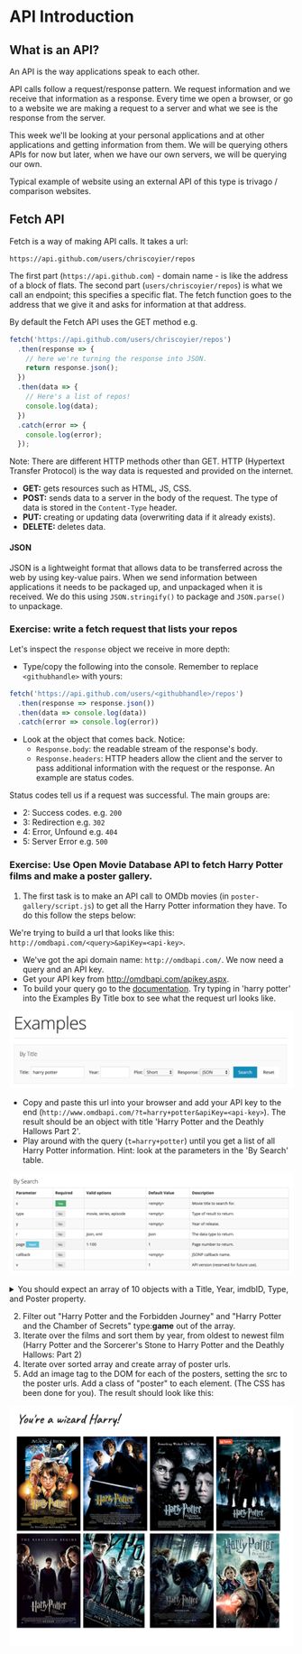 # API Introduction

## What is an API?

An API is the way applications speak to each other.

API calls follow a request/response pattern. We request information and we receive that information as a response. Every time we open a browser, or go to a website we are making a request to a server and what we see is the response from the server.

This week we'll be looking at your personal applications and at other applications and getting information from them. We will be querying others APIs for now but later, when we have our own servers, we will be querying our own.

Typical example of website using an external API of this type is trivago / comparison websites.

## Fetch API

Fetch is a way of making API calls. It takes a url:

```
https://api.github.com/users/chriscoyier/repos
```

The first part (`https://api.github.com`) - domain name - is like the address of a block of flats. The second part (`users/chriscoyier/repos`) is what we call an endpoint; this specifies a specific flat. The fetch function goes to the address that we give it and asks for information at that address.

By default the Fetch API uses the GET method e.g.

```js
fetch('https://api.github.com/users/chriscoyier/repos')
  .then(response => {
    // here we're turning the response into JSON.
    return response.json();
  })
  .then(data => {
    // Here's a list of repos!
    console.log(data);
  })
  .catch(error => {
    console.log(error);
  });
```

Note: There are different HTTP methods other than GET. HTTP (Hypertext Transfer Protocol) is the way data is requested and provided on the internet.

- **GET:** gets resources such as HTML, JS, CSS.
- **POST:** sends data to a server in the body of the request. The type of data is stored in the `Content-Type` header.
- **PUT:** creating or updating data (overwriting data if it already exists).
- **DELETE:** deletes data.

#### JSON

JSON is a lightweight format that allows data to be transferred across the web by using key-value pairs. When we send information between applications it needs to be packaged up, and unpackaged when it is received. We do this using `JSON.stringify()` to package and `JSON.parse()` to unpackage.

### Exercise: write a fetch request that lists your repos

Let's inspect the `response` object we receive in more depth:

- Type/copy the following into the console. Remember to replace `<githubhandle>` with yours:

```js
fetch('https://api.github.com/users/<githubhandle>/repos')
  .then(response => response.json())
  .then(data => console.log(data))
  .catch(error => console.log(error))
```

- Look at the object that comes back. Notice:
  - `Response.body`: the readable stream of the response's body.
  - `Response.headers`: HTTP headers allow the client and the server to pass additional information with the request or the response. An example are status codes.

Status codes tell us if a request was successful. The main groups are:

- 2: Success codes. e.g. `200`
- 3: Redirection e.g. `302`
- 4: Error, Unfound e.g. `404`
- 5: Server Error e.g. `500`

### Exercise: Use Open Movie Database API to fetch Harry Potter films and make a poster gallery.

1. The first task is to make an API call to OMDb movies (in `poster-gallery/script.js`) to get all the Harry Potter information they have. To do this follow the steps below:

We're trying to build a url that looks like this: `http://omdbapi.com/<query>&apiKey=<api-key>`.

- We've got the api domain name: `http://omdbapi.com/`. We now need a query and an API key.
- Get your API key from http://omdbapi.com/apikey.aspx.
- To build your query go to the [documentation](http://omdbapi.com/). Try typing in 'harry potter' into the Examples By Title box to see what the request url looks like.

![](./poster-gallery/assets/examples-box.png)

- Copy and paste this url into your browser and add your API key to the end (`http://www.omdbapi.com/?t=harry+potter&apiKey=<api-key>`). The result should be an object with title 'Harry Potter and the Deathly Hallows Part 2'.
- Play around with the query (`t=harry+potter`) until you get a list of all Harry Potter information. Hint: look at the parameters in the 'By Search' table.

![](./poster-gallery/assets/by-search-parameters.png)

<details>
  <summary>You should expect an array of 10 objects with a Title, Year, imdbID, Type, and Poster property.</summary>

```js
{
  Title: "Harry Potter and the Deathly Hallows: Part 2",
  Year: "2011",
  imdbID: "tt1201607",
  Type: "movie",
  Poster: "https://m.media-amazon.com/images/M/MV5BMjIyZGU4YzUtNDkzYi00ZDRhLTljYzctYTMxMDQ4M2E0Y2YxXkEyXkFqcGdeQXVyNTIzOTk5ODM@._V1_SX300.jpg"
},
{
  Title: "Harry Potter and the Sorcerer's Stone",
  Year: "2001",
  imdbID: "tt0241527",
  Type: "movie",
  Poster: "https://m.media-amazon.com/images/M/MV5BNjQ3NWNlNmQtMTE5ZS00MDdmLTlkZjUtZTBlM2UxMGFiMTU3XkEyXkFqcGdeQXVyNjUwNzk3NDc@._V1_SX300.jpg"
},
{
  Title: "Harry Potter and the Chamber of Secrets",
  Year: "2002",
  imdbID: "tt0295297",
  Type: "movie",
  Poster: "https://m.media-amazon.com/images/M/MV5BMTcxODgwMDkxNV5BMl5BanBnXkFtZTYwMDk2MDg3._V1_SX300.jpg"
},
{
  Title: "Harry Potter and the Prisoner of Azkaban",
  Year: "2004",
  imdbID: "tt0304141",
  Type: "movie",
  Poster: "https://m.media-amazon.com/images/M/MV5BMTY4NTIwODg0N15BMl5BanBnXkFtZTcwOTc0MjEzMw@@._V1_SX300.jpg"
},
{
  Title: "Harry Potter and the Goblet of Fire",
  Year: "2005",
  imdbID: "tt0330373",
  Type: "movie",
  Poster: "https://m.media-amazon.com/images/M/MV5BMTI1NDMyMjExOF5BMl5BanBnXkFtZTcwOTc4MjQzMQ@@._V1_SX300.jpg"
},
{
  Title: "Harry Potter and the Order of the Phoenix",
  Year: "2007",
  imdbID: "tt0373889",
  Type: "movie",
  Poster: "https://m.media-amazon.com/images/M/MV5BMTM0NTczMTUzOV5BMl5BanBnXkFtZTYwMzIxNTg3._V1_SX300.jpg"
},
{
  Title: "Harry Potter and the Deathly Hallows: Part 1",
  Year: "2010",
  imdbID: "tt0926084",
  Type: "movie",
  Poster: "https://m.media-amazon.com/images/M/MV5BMTQ2OTE1Mjk0N15BMl5BanBnXkFtZTcwODE3MDAwNA@@._V1_SX300.jpg"
},
{
  Title: "Harry Potter and the Half-Blood Prince",
  Year: "2009",
  imdbID: "tt0417741",
  Type: "movie",
  Poster: "https://m.media-amazon.com/images/M/MV5BNzU3NDg4NTAyNV5BMl5BanBnXkFtZTcwOTg2ODg1Mg@@._V1_SX300.jpg"
},
{
  Title: "Harry Potter and the Chamber of Secrets",
  Year: "2002",
  imdbID: "tt0304140",
  Type: "game",
  Poster: "https://m.media-amazon.com/images/M/MV5BNTM4NzQ2NjA4NV5BMl5BanBnXkFtZTgwODAwMjE4MDE@._V1_SX300.jpg"
},
{
  Title: "Harry Potter and the Forbidden Journey",
  Year: "2010",
  imdbID: "tt1756545",
  Type: "movie",
  Poster: "https://m.media-amazon.com/images/M/MV5BNDM0YzMyNGUtMTU1Yy00OTE2LWE5NzYtZDZhMTBmN2RkNjg3XkEyXkFqcGdeQXVyMzU5NjU1MDA@._V1_SX300.jpg"
}
],
  totalResults: "80",
  Response: "True"
}
```

</details>

2. Filter out "Harry Potter and the Forbidden Journey" and "Harry Potter and the Chamber of Secrets" type:**game** out of the array.
3. Iterate over the films and sort them by year, from oldest to newest film (Harry Potter and the Sorcerer's Stone to Harry Potter and the Deathly Hallows: Part 2)
4. Iterate over sorted array and create array of poster urls.
5. Add an image tag to the DOM for each of the posters, setting the src to the poster urls. Add a class of "poster" to each element. (The CSS has been done for you). The result should look like this:

![](./poster-gallery/assets/poster-gallery.png)

```

```
